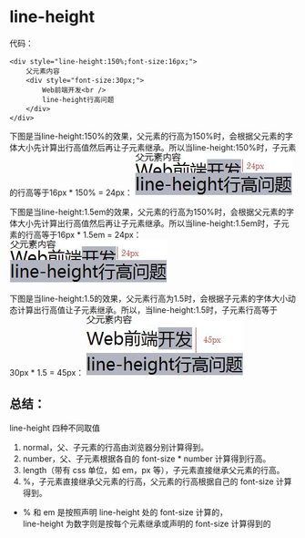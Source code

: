 # line-height

代码：
````
<div style="line-height:150%;font-size:16px;">    
    父元素内容   
    <div style="font-size:30px;">      
        Web前端开发<br />          
        line-height行高问题    
    </div>
</div>
````
下图是当line-height:150%的效果，父元素的行高为150%时，会根据父元素的字体大小先计算出行高值然后再让子元素继承。所以当line-height:150%时，子元素的行高等于16px * 150% = 24px：
![](../img/line-height01.jpg)

下图是当line-height:1.5em的效果，父元素的行高为150%时，会根据父元素的字体大小先计算出行高值然后再让子元素继承。所以当line-height:1.5em时，子元素的行高等于16px * 1.5em = 24px：
![](../img/line-height02.jpg)

下图是当line-height:1.5的效果，父元素行高为1.5时，会根据子元素的字体大小动态计算出行高值让子元素继承。所以，当line-height:1.5时，子元素行高等于30px * 1.5 = 45px：
![](../img/line-height03.jpg)

## 总结：
line-height 四种不同取值
1. normal，父、子元素的行高由浏览器分别计算得到。
2. number，父、子元素根据各自的 font-size * number 计算得到行高。
3. length（带有 css 单位，如 em，px 等），子元素直接继承父元素的行高。
4. %，子元素直接继承父元素的行高，父元素的行高根据自己的 font-size 计算得到。

- % 和 em 是按照声明 line-height 处的 font-size 计算的，<br>
line-height 为数字则是按每个元素继承或声明的 font-size 计算得到的

